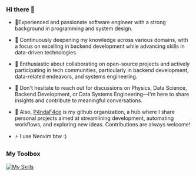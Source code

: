 ### Hi there 👋 

- 🔭Experienced and passionate software engineer with a strong background in programming and system design.
  
- 🌱 Continuously deepening my knowledge across various domains, with a focus on excelling in backend development while advancing skills in data-driven technologies.

- 👯 Enthusiastic about collaborating on open-source projects and actively participating in tech communities, particularly in backend development, data-related endeavors, and systems engineering.

- 💬 Don't hesitate to reach out for discussions on Physics, Data Science, Backend Development, or Data Systems Engineering—I'm here to share insights and contribute to meaningful conversations.

- 🚀 Also, [P4ndaF4ce](https://github.com/P4ndaF4ce) is my github organization, a hub where I share personal projects aimed at streamlining development, automating workflows, and exploring new ideas. Contributions are always welcome!

- ⚡ I use Neovim btw :)

### My Toolbox
[![My Skills](https://skillicons.dev/icons?i=go,py,ts,cs,lua,bash,django,dotnet,vue,angular,tailwind,docker,k8s)]()

